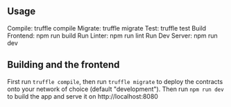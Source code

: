 ## Usage

Compile:        truffle compile
Migrate:        truffle migrate
Test:           truffle test
Build Frontend: npm run build
Run Linter:     npm run lint
Run Dev Server: npm run dev

## Building and the frontend

First run `truffle compile`, then run `truffle migrate` to deploy the contracts onto your network of choice (default "development"). Then run `npm run dev` to build the app and serve it on http://localhost:8080

